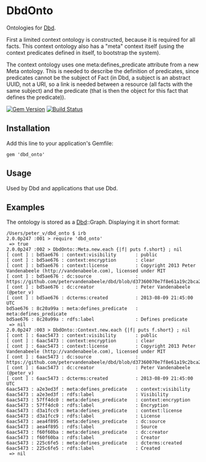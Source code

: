 # DbdOnto

Ontologies for [Dbd].

First a limited context ontology is constructed, because it is required for all facts. This context ontology also has a "meta" context itself (using the context predicates defined in itself, to bootstrap the system).

The context ontology uses one meta:defines_predicate attribute from a new Meta ontology. This is needed to describe the definition of predicates, since predicates cannot be the subject of Fact (in Dbd, a subject is an abstract UUID, not a URI, so a link is needed between a resource (all facts with the same subject) and the predicate (that is then the object for this fact that defines the predicate)).

[![Gem Version](https://badge.fury.io/rb/dbd_onto.png)](http://badge.fury.io/rb/dbd_onto)
[![Build Status](https://travis-ci.org/petervandenabeele/dbd_onto.png?branch=master)](http://travis-ci.org/petervandenabeele/dbd_onto)

## Installation

Add this line to your application's Gemfile:

    gem 'dbd_onto'

## Usage

Used by Dbd and applications that use Dbd.

## Examples

The ontology is stored as a [Dbd]::Graph. Displaying it in short format:

```
/Users/peter_v/dbd_onto $ irb
2.0.0p247 :001 > require 'dbd_onto'
 => true
2.0.0p247 :002 > DbdOnto::Meta.new.each {|f| puts f.short} ; nil
[ cont ] : bd5ae676 : context:visibility       : public
[ cont ] : bd5ae676 : context:encryption       : clear
[ cont ] : bd5ae676 : context:license          : Copyright 2013 Peter Vandenabeele (http://vandenabeele.com), licensed under MIT
[ cont ] : bd5ae676 : dc:source                : https://github.com/petervandenabeele/dbd/blob/d37360070e7f8e61a19c2bca210c881a15
[ cont ] : bd5ae676 : dc:creator               : Peter Vandenabeele (@peter_v)
[ cont ] : bd5ae676 : dcterms:created          : 2013-08-09 21:45:00 UTC
bd5ae676 : 8c20a99a : meta:defines_predicate   : meta:defines_predicate
bd5ae676 : 8c20a99a : rdfs:label               : Defines predicate
 => nil
2.0.0p247 :003 > DbdOnto::Context.new.each {|f| puts f.short} ; nil
[ cont ] : 6aac5473 : context:visibility       : public
[ cont ] : 6aac5473 : context:encryption       : clear
[ cont ] : 6aac5473 : context:license          : Copyright 2013 Peter Vandenabeele (http://vandenabeele.com), licensed under MIT
[ cont ] : 6aac5473 : dc:source                : https://github.com/petervandenabeele/dbd/blob/d37360070e7f8e61a19c2bca210c881a15
[ cont ] : 6aac5473 : dc:creator               : Peter Vandenabeele (@peter_v)
[ cont ] : 6aac5473 : dcterms:created          : 2013-08-09 21:45:00 UTC
6aac5473 : a2e3ed3f : meta:defines_predicate   : context:visibility
6aac5473 : a2e3ed3f : rdfs:label               : Visibility
6aac5473 : 57ff4dc0 : meta:defines_predicate   : context:encryption
6aac5473 : 57ff4dc0 : rdfs:label               : Encryption
6aac5473 : d3a1fcc9 : meta:defines_predicate   : context:license
6aac5473 : d3a1fcc9 : rdfs:label               : License
6aac5473 : aea4f895 : meta:defines_predicate   : dc:source
6aac5473 : aea4f895 : rdfs:label               : Source
6aac5473 : f60f60ba : meta:defines_predicate   : dc:creator
6aac5473 : f60f60ba : rdfs:label               : Creator
6aac5473 : 225c6fe5 : meta:defines_predicate   : dcterms:created
6aac5473 : 225c6fe5 : rdfs:label               : Created
 => nil
```

[Dbd]:              https://github.com/petervandenabeele/dbd#readme
